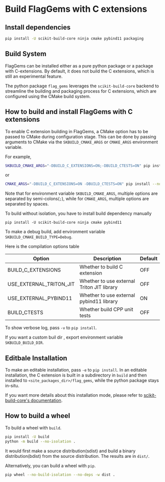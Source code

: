 # Build FlagGems with C extensions

## Install dependencies

```sh
pip install -U scikit-build-core ninja cmake pybind11 packaging
```

## Build System
FlagGems can be installed either as a pure python package or a package with C-extensions. By default, it does not build the C extensions, which is still an experimental feature.

The python package `flag_gems` leverages the `scikit-build-core` backend to streamline the building and packaging process for C extensions, which are configured using the CMake build system.

## How to build and install FlagGems with C extensions

To enable C extension building in FlagGems, a CMake option has to be passed to CMake during configuration stage. This can be done by passing arguments to CMake via the `SKBUILD_CMAKE_ARGS` or `CMAKE_ARGS` environment variable.

For example,

```sh
SKBUILD_CMAKE_ARGS="-DBUILD_C_EXTENSIONS=ON;-DBUILD_CTESTS=ON" pip install --no-build-isolation -e .
```

or

```sh
CMAKE_ARGS="-DBUILD_C_EXTENSIONS=ON -DBUILD_CTESTS=ON" pip install --no-build-isolation -e .
```

Note that for environment variable `SKBUILD_CMAKE_ARGS`, multiple options are separated by semi-colons(`;`), while for `CMAKE_ARGS`, multiple options are separated by spaces.

To build without isolation, you have to install build dependency manually

`pip install -U scikit-build-core ninja cmake pybind11`

To make a debug build, add environment variable `SKBUILD_CMAKE_BUILD_TYPE=Debug`.

Here is the compilation options table

| Option                  | Description                                 | Default |
|-------------------------|---------------------------------------------|---------|
| BUILD_C_EXTENSIONS      | Whether to build C extension                | OFF     |
| USE_EXTERNAL_TRITON_JIT | Whether to use external Triton JIT library  | OFF     |
| USE_EXTERNAL_PYBIND11   | Whether to use external pybind11 library    | ON      |
| BUILD_CTESTS            | Whether build CPP unit tests                | OFF     |

To show verbose log, pass `-v` to `pip install`.

If you want a custom buil dir , export environment variable `SKBUILD_BUILD_DIR`.

## Editbale Installation

To make an editable installation, pass `-e` to `pip install`. In an editable installation, the C extension is built in a subdirectory in `build` and then installed to `<site_packages_dir>/flag_gems`, while the python package stays in-situ.

If you want more details about this installation mode, please refer to [scikit-build-core's documentation](https://scikit-build-core.readthedocs.io/en/latest/configuration/index.html#editable-installs).

## How to build a wheel

To build a wheel with `build`.

```sh
pip install -U build
python -m build --no-isolation .
```

It would first make a source distribution(sdist) and build a binary distribution(bdist) from the source distribution. The results are in `dist/`.

Alternatively, you can build a wheel with `pip`.

```sh
pip wheel --no-build-isolation --no-deps -w dist .
```
